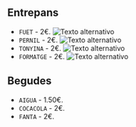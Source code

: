 ## Entrepans

* `FUET` - 2€.
![Texto alternativo](/img/fuet.jpg)
* `PERNIL` - 2€.
![Texto alternativo](/img/pernil.jfif)
* `TONYINA` - 2€.
![Texto alternativo](/img/atun.jpg)
* `FORMATGE` - 2€.
![Texto alternativo](/img/queso.jpg)

## Begudes

 * `AIGUA` - 1.50€.
 * `COCACOLA` - 2€.
 * `FANTA` - 2€.
